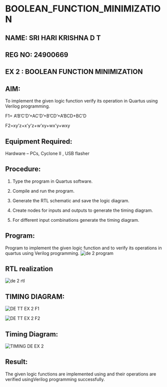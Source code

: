# BOOLEAN_FUNCTION_MINIMIZATION
## NAME: SRI HARI KRISHNA D T
## REG NO: 24900669
## EX 2 : BOOLEAN FUNCTION MINIMIZATION
## AIM:

To implement the given logic function verify its operation in Quartus using Verilog programming.

F1= A’B’C’D’+AC’D’+B’CD’+A’BCD+BC’D 

F2=xy’z+x’y’z+w’xy+wx’y+wxy

## Equipment Required:

Hardware – PCs, Cyclone II , USB flasher

## Procedure:

1.	Type the program in Quartus software.

2.	Compile and run the program.

3.	Generate the RTL schematic and save the logic diagram.

4.	Create nodes for inputs and outputs to generate the timing diagram.

5.	For different input combinations generate the timing diagram.


## Program:

Program to implement the given logic function and to verify its operations in quartus using Verilog programming. 
![de 2 program](https://github.com/user-attachments/assets/40824282-e756-4db1-9f60-3342fc792314)




## RTL realization
![de 2 rtl](https://github.com/user-attachments/assets/ab0b48ef-676a-4d60-94ba-a31adfcd7519)

## TIMING DIAGRAM:
![DE TT EX 2 F1](https://github.com/user-attachments/assets/4f24d5d8-a776-4ade-8b9e-b2f41033e06e)

![DE TT EX 2 F2](https://github.com/user-attachments/assets/b5340ee4-b806-4cf2-8a43-27913d968554)


## Timing Diagram:
![TIMING DE  EX 2](https://github.com/user-attachments/assets/b228ac68-4955-46bc-b879-e9e8c3e0174d)



## Result:
The given logic functions are implemented using and their operations are verified usingVerilog programming successfully.

